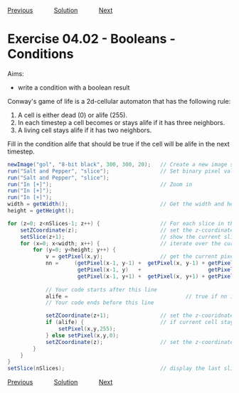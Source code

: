 [Previous](./ex04-01.md) &nbsp;&nbsp;&nbsp;&nbsp;&nbsp;&nbsp;&nbsp;&nbsp;&nbsp;&nbsp;     [Solution](../ans/ans04-02.md) &nbsp;&nbsp;&nbsp;&nbsp;&nbsp;&nbsp;&nbsp;&nbsp;&nbsp;&nbsp; [Next](./ex05-01.md)

# Exercise 04.02 - Booleans - Conditions
Aims: 
- write a condition with a boolean result

Conway's game of life is a 2d-cellular automaton that has the following rule:
1. A cell is either dead (0) or alife (255). 
1. In each timestep a cell becomes or stays alife if it has three neighbors. 
1. A living cell stays alife if it has two neighbors.

Fill in the condition alife that should be true if the cell will be alife in the next 
timestep.

```java
newImage("gol", "8-bit black", 300, 300, 20);	// Create a new image stack 
run("Salt and Pepper", "slice");				// Set binary pixel values (0 and 255) randomly
run("Salt and Pepper", "slice");
run("In [+]");									// Zoom in
run("In [+]");
run("In [+]");
width = getWidth();								// Get the width and height of the image
height = getHeight();

for (z=0; z<nSlices-1; z++) {					// For each slice in the stack
	setZCoordinate(z);							// set the z-ccordinate for getPixel
	setSlice(z+1);								// show the current slice
	for (x=0; x<width; x++) {					// iterate over the current slice
		for (y=0; y<height; y++) {
			v = getPixel(x,y);					// get the current pixel value
			nn =     (getPixel(x-1, y-1) +  getPixel(x, y-1) + getPixel(x+1, y-1) +				
			 		  getPixel(x-1, y)   +                     getPixel(x+1, y) +
			          getPixel(x-1, y+1) +  getPixel(x, y+1) + getPixel(x+1, y+1)) / 255;	// count the neighbors
			          
			// Your code starts after this line
			alife = 									// true if nn is three or if v is 255 and nn is two
			// Your code ends before this line

			setZCoordinate(z+1);				// set the z-cooridnate in order to write to the next slice
			if (alife) {						// if current cell stays or becomes alife set the pixel to 255 otherwise to 0
				setPixel(x,y,255);
			} else setPixel(x,y,0);
			setZCoordinate(z);					// set the z-coordinate back for the next getPixel
		}
	}
}
setSlice(nSlices);								// display the last slice
```

[Previous](./ex04-01.md) &nbsp;&nbsp;&nbsp;&nbsp;&nbsp;&nbsp;&nbsp;&nbsp;&nbsp;&nbsp;     [Solution](../ans/ans04-02.md) &nbsp;&nbsp;&nbsp;&nbsp;&nbsp;&nbsp;&nbsp;&nbsp;&nbsp;&nbsp; [Next](./ex05-01.md)

